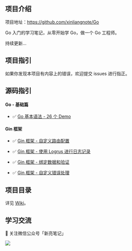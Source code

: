 ## 项目介绍

项目地址：https://github.com/xinliangnote/Go

Go 入门的学习笔记，从零开始学 Go，做一个 Go 工程师。

持续更新... 

## 项目指引

如果你发现本项目有内容上的错误，欢迎提交 issues 进行指正。

## 源码指引

#### Go - 基础篇

- :white_check_mark: [Go 基本语法 - 26 个 Demo](https://github.com/xinliangnote/Go/blob/master/00-基础语法/codes)

#### Gin 框架

- :white_check_mark: [Gin 框架 - 自定义路由配置](https://github.com/xinliangnote/Go/blob/master/01-Gin框架/codes/02-路由配置)

- :white_check_mark: [Gin 框架 - 使用 Logrus 进行日志记录](https://github.com/xinliangnote/Go/blob/master/01-Gin框架/codes/03-日志记录)

- :white_check_mark: [Gin 框架 - 绑定数据和验证](https://github.com/xinliangnote/Go/blob/master/01-Gin框架/codes/04-数据绑定和验证)

- :white_check_mark: [Gin 框架 - 自定义错误处理](https://github.com/xinliangnote/Go/blob/master/01-Gin框架/codes/05-自定义错误处理)

## 项目目录

详见 [Wiki](https://github.com/xinliangnote/Go/wiki)。

## 学习交流

:star2: 关注微信公众号「新亮笔记」

![](https://github.com/xinliangnote/Go/blob/master/00-基础语法/images/qr.jpg)

